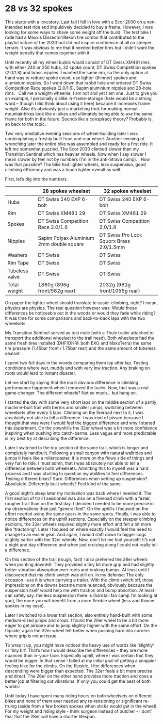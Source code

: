 # 28 vs 32 spokes

This starts with a lovestory. Last fall I fell in love with a Scor 2030 on a non-intended test ride and impulsively decided to buy a frame. However, I was looking for some ways to shave some weight off the build. The test bike I rode had a Maxxis Dissector/Rekon tire combo that contributed to the playful nature of the 2030 but did not inspire confidence at all on steeper terrain. It was obvious to me that it needed better tires but I didn’t want the weight penalty that comes together with it.

Until recently all my wheel builds would consist of DT Swiss XM481 rims, with either 240 or 350 hubs, 32 spoke count, DT Swiss Competition spokes (2.0/1.8) and brass nipples. I wanted the same rim, so the only option at hand was to reduce spoke count, use lighter (thinner) spokes and aluminium nipples. So I went down that rabbit hole and ordered DT Swiss Competition Race spokes (2.0/1.6), Sapim aluminium nipples and 28-hole rims.
 
Call me a weight-wheenie, I am not and yet I am one. Just to give you an example, I personally dislike in-frame-storage (hate would be a strong word – though I did think about using it here) because it increases frame weight. Also it’s obviously just a marketing trick for making normal mountainbikes look like e-bikes and ultimately being able to use the same frame for both in the future. Sounds like a conspiracy theory? Probably is, so back to the topic.

Two very mediative evening sessions of wheel-building later I was contemplating a freshly built front and rear wheel. Another evening of wrenching later the entire bike was assembled and ready for a first ride. It left me somewhat puzzled. The Scor 2030 climbed slower than my Transition Sentinel which has heavier wheels. Now when I say slower I mean slower by feel not by numbers (I’m in the anti-Strava camp).
 
How was that possible? The bike had lighter wheels, less suspension, good climbing efficiency and was a touch lighter overall as well.

First, let’s dig into the numbers.

| | 28 spokes wheelset | 32 spokes wheelset |
| -------- | ------- | ------- |
| Hubs | DT Swiss 240 EXP 6-bolt | DT Swiss 240 EXP 6-bolt |
| Rim | DT Swiss XM481 29 | DT Swiss XM481 29 |
| Spokes | DT Swiss Competition Race 2.0/1.6 | DT Swiss Competition 2.0/1.8 |
| Nipples | Sapim Polyax Aluminium 2mm double square | DT Swiss Pro Lock Squorx Brass 2.0/1.5mm |
| Washers | DT Swiss | DT Swiss |
| Rim Tape | DT Swiss | DT Swiss |
| Tubeless valve | DT Swiss | DT Swiss |
| Total weight | 1880g (898g front/982g rear) | 2032g (981g front/1055g rear) |

On paper the lighter wheel should translate to easier climbing, right? I mean, physics are physics. The real question however was: Would those differences be noticeable out in the woods or would they fade while riding? It was time for some comparisons and back-to-back laps with the two wheelsets.

My Transition Sentinel served as test mule (with a Thule trailer attached to transport the additional wheelset to the trail head). Both wheelsets had the same fresh tires installed (DHF/DHRII both EXO and MaxxTerra) the same tire pressure (1.45bar front / 1.75bar rear) and the same amount of tubeless sealant.

I spent two full days in the woods comparing them lap after lap. Testing conditions where wet, muddy and with very low traction. Any braking on roots would lead to instant disaster.

Let me start by saying that the most obvious difference in climbing performance happened when I removed the trailer. Now, that was a real game-changer. The different wheels? Not so much… but hang on. 

I started the day with some very short laps on the middle section of a partly machine-built trail with berms and smaller jumps, switching between  wheelsets after every 5 laps. Climbing on the fireroad next to it, I was absolutely not able to tell a difference. I was kind of pissed because I thought that was were I would feel the biggest difference and why I started this experiment. On the downhills the 32er wheel was a bit more confidence inspiring when pushing into catch-berms. Less vague and more predictable is my best try at describing the difference.

Later I switched to the top section of the same trail, which is longer and completely handbuilt. Following a small canyon with natural wallrides and jumps it feels like a rollercoaster. It is more on the flowy side of things and very fun to ride. I must admit, that i was absolutely not able to tell a difference between both wheelsets. Admitting this to myself was a hard process and I was starting to question my abilities to feel differences. Testing different bikes? Sure. Differences when setting up suspension? Absolutely. Differently built wheels? Feel kind of the same.

A good night’s sleep later my motivation was back where I needed it. The first section of trail I sessioned was also on a fireroad climb with a faster, rougher trail than on the first day. I decided I needed to be more precise in my observations than just “general feel”. On the uphills I focused on the effort needed using the same gears in the same spots. Finally, i was able to notice differences on the uphill sections. Especially on the steeper climbing sections, the 32er wheels required slightly more effort and felt a bit more like “tractoring”. Later I focused on where exactly I would feel the need to change to an easier gear. And again, I would shift down to bigger cogs slightly earlier with the 32er wheels. Now, don’t let me fool yourself: It’s not a night and day difference and when just cruising along I could not really tell a difference.

On this section of the trail (rough, fast) I also preferred the 28er wheels when pointing downhill. They provided a tiny bit more grip and had slightly better vibration absorption over roots and braking bumps. At least until I discovered that my climb switch was still on. In my defense: The only occasion I use it is when carrying a trailer. With the climb switch off, those impressions on the downs became more nuanced, obviously because the suspension itself would help me with traction and bump absortion. At least I can safely say: the less suspension there is (hardtail fan camp I’m looking at you), the more you will benefit from a more flexible wheel (less and thinner spokes in my case).

Later I switched to a lower trail section, also entirely hand-built with some medium-sized jumps and drops. I found the 28er wheel to be a bit more eager to get airbone and to jump slightly higher with the same effort. On the flipside, again the 32er wheel felt better when pushing hard into corners where grip is not an issue.

To wrap it up, you might have noticed the heavy use of words like ‘slightly’ or ‘tiny bit’. That’s how I would describe the differences - they are more nuanced than in-your-face. Especially uphill, where I was certain that they would be bigger. In that sense I failed at my initial goal of getting a snappier feeling bike for the climbs. On the flipside, I the differences when descending were bigger than expected. The 32er feels a bit more precise and direct. The 28er on the other hand provides more traction and does a better job at filtering out vibrations. If only you could get the best of both worlds!

Until today I have spent many riding hours on both wheelsets on different bikes and none of them ever needed any re-tensioning or significant re-truing (aside from a few broken spokes when sticks would get in the wheel). For my weight and riding style - think surgeon instead of butcher - I dont’ fear that the 28er will have a shorter lifespan.
